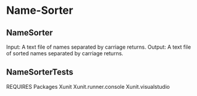 # Name-Sorter

## NameSorter 
Input: A text file of names separated by carriage returns.
Output: A text file of sorted names separated by carriage returns.

## NameSorterTests

REQUIRES Packages
Xunit
Xunit.runner.console
Xunit.visualstudio

